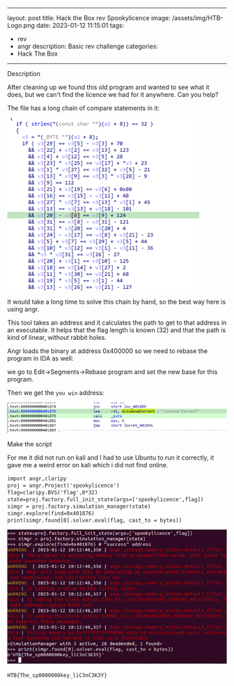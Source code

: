
---
layout: post
title:  Hack the Box rev Spookylicence 
image: /assets/img/HTB-Logo.png
date:   2023-01-12 11:15:01
tags:
- rev
- angr
description: Basic rev challenge
categories:
- Hack The Box
---

Description

After cleaning up we found this old program and wanted to see what it does, but we can't find the licence we had for it anywhere. Can you help?



The file has a long chain of compare statements in it:

![](/assets/img/2023-01-12-11-17-12.png)

It would take a long time to solve this chain by hand, so the best way here is using angr.

This tool takes an address and it calculates the path to get to that address in an executable. It helps that the flag length is known (32) and that the path is kind of linear, without rabbit holes.

Angr loads the binary at address 0x400000 so we need to rebase the program in IDA as well:

we go to Edit->Segments->Rebase program and set the new base for this program.

Then we get the `you win` address:


![](/assets/img/2023-01-12-11-24-03.png)


Make the script

For me it did not run on kali and I had to use Ubuntu to run it correctly, it gave me a weird error on kali which i did not find online.

```
import angr,claripy
proj = angr.Project('spookylicence')
flag=claripy.BVS('flag',8*32)
state=proj.factory.full_init_state(args=['spookylicence',flag])
simgr = proj.factory.simulation_manager(state)
simgr.explore(find=0x401876) 
print(simgr.found[0].solver.eval(flag, cast_to = bytes))

```
![](/assets/img/2023-01-12-11-27-14.png)

`HTB{The_sp0000000key_liC3nC3K3Y}`